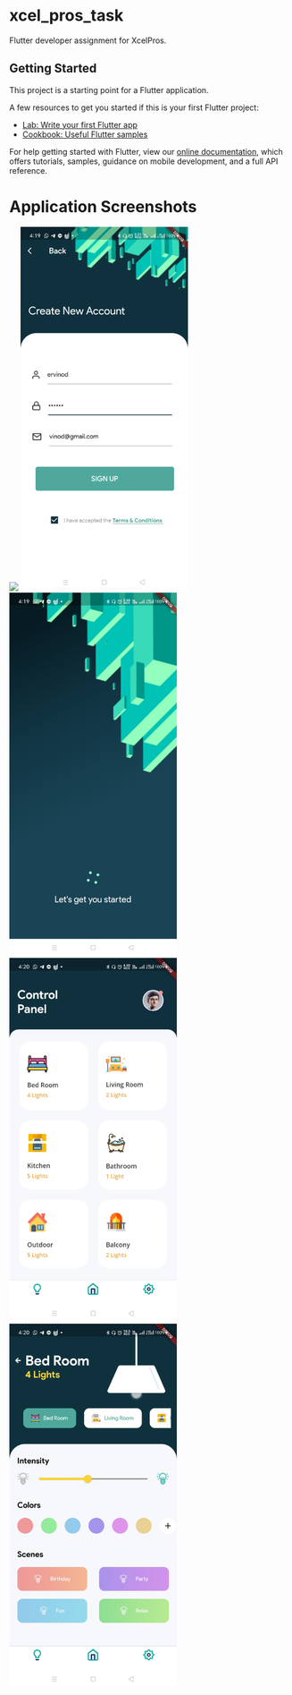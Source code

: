 # xcel_pros_task

Flutter developer assignment for XcelPros.

## Getting Started

This project is a starting point for a Flutter application.

A few resources to get you started if this is your first Flutter project:

- [Lab: Write your first Flutter app](https://flutter.dev/docs/get-started/codelab)
- [Cookbook: Useful Flutter samples](https://flutter.dev/docs/cookbook)

For help getting started with Flutter, view our
[online documentation](https://flutter.dev/docs), which offers tutorials,
samples, guidance on mobile development, and a full API reference.

# Application Screenshots

<img src="https://github.com/ervinod/xcelpros_task/blob/master/screenshots/screenshot1.jpg.jpg" width="300">
<img src="https://github.com/ervinod/xcelpros_task/blob/master/screenshots/screenshot2.jpg" width="300">
<img src="https://github.com/ervinod/xcelpros_task/blob/master/screenshots/screenshot3.jpg" width="300">
<img src="https://github.com/ervinod/xcelpros_task/blob/master/screenshots/screenshot4.jpg" width="300">
<img src="https://github.com/ervinod/xcelpros_task/blob/master/screenshots/screenshot5.jpg" width="300">
